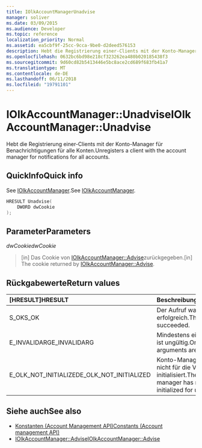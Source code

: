 ```yaml
---
title: IOlkAccountManagerUnadvise
manager: soliver
ms.date: 03/09/2015
ms.audience: Developer
ms.topic: reference
localization_priority: Normal
ms.assetid: ea5cbf9f-25cc-9cca-9be0-d2deed576153
description: Hebt die Registrierung einer-Clients mit der Konto-Manager für Benachrichtigungen für alle Konten.
ms.openlocfilehash: 0632bc6bd98e218cf323262ea480b020185438f3
ms.sourcegitcommit: 9d60cd82b5413446e5bc8ace2cd689f683fb41a7
ms.translationtype: MT
ms.contentlocale: de-DE
ms.lasthandoff: 06/11/2018
ms.locfileid: "19791101"
---
```

# <a name="iolkaccountmanagerunadvise"></a><span data-ttu-id="78cda-103">IOlkAccountManager::Unadvise</span><span class="sxs-lookup"><span data-stu-id="78cda-103">IOlkAccountManager::Unadvise</span></span>

<span data-ttu-id="78cda-104">Hebt die Registrierung einer-Clients mit der Konto-Manager für Benachrichtigungen für alle Konten.</span><span class="sxs-lookup"><span data-stu-id="78cda-104">Unregisters a client with the account manager for notifications for all accounts.</span></span> 
  
## <a name="quick-info"></a><span data-ttu-id="78cda-105">QuickInfo</span><span class="sxs-lookup"><span data-stu-id="78cda-105">Quick info</span></span>

<span data-ttu-id="78cda-106">See [IOlkAccountManager](iolkaccountmanager.md).</span><span class="sxs-lookup"><span data-stu-id="78cda-106">See [IOlkAccountManager](iolkaccountmanager.md).</span></span>
  
```cpp
HRESULT Unadvise(
    DWORD dwCookie
);

```

## <a name="parameters"></a><span data-ttu-id="78cda-107">Parameter</span><span class="sxs-lookup"><span data-stu-id="78cda-107">Parameters</span></span>

<span data-ttu-id="78cda-108">_dwCookie_</span><span class="sxs-lookup"><span data-stu-id="78cda-108">_dwCookie_</span></span>
  
> <span data-ttu-id="78cda-109">[in] Das Cookie von [IOlkAccountManager::Advise](iolkaccountmanager-advise.md)zurückgegeben.</span><span class="sxs-lookup"><span data-stu-id="78cda-109">[in] The cookie returned by [IOlkAccountManager::Advise](iolkaccountmanager-advise.md).</span></span>
    
## <a name="return-values"></a><span data-ttu-id="78cda-110">Rückgabewerte</span><span class="sxs-lookup"><span data-stu-id="78cda-110">Return values</span></span>

|<span data-ttu-id="78cda-111">**[HRESULT]**</span><span class="sxs-lookup"><span data-stu-id="78cda-111">**HRESULT**</span></span>|<span data-ttu-id="78cda-112">**Beschreibung**</span><span class="sxs-lookup"><span data-stu-id="78cda-112">**Description**</span></span>|
|:-----|:-----|
|<span data-ttu-id="78cda-113">S_OK</span><span class="sxs-lookup"><span data-stu-id="78cda-113">S_OK</span></span>  <br/> |<span data-ttu-id="78cda-114">Der Aufruf war erfolgreich.</span><span class="sxs-lookup"><span data-stu-id="78cda-114">The call succeeded.</span></span>  <br/> |
|<span data-ttu-id="78cda-115">E_INVALIDARG</span><span class="sxs-lookup"><span data-stu-id="78cda-115">E_INVALIDARG</span></span>  <br/> |<span data-ttu-id="78cda-116">Mindestens ein Argument ist ungültig.</span><span class="sxs-lookup"><span data-stu-id="78cda-116">One or more arguments are invalid.</span></span>  <br/> |
|<span data-ttu-id="78cda-117">E_OLK_NOT_INITIALIZED</span><span class="sxs-lookup"><span data-stu-id="78cda-117">E_OLK_NOT_INITIALIZED</span></span>  <br/> |<span data-ttu-id="78cda-118">Konto-Manager wurde nicht für die Verwendung initialisiert.</span><span class="sxs-lookup"><span data-stu-id="78cda-118">The account manager has not been initialized for use.</span></span>  <br/> |
   
## <a name="see-also"></a><span data-ttu-id="78cda-119">Siehe auch</span><span class="sxs-lookup"><span data-stu-id="78cda-119">See also</span></span>

- [<span data-ttu-id="78cda-120">Konstanten (Account Management API)</span><span class="sxs-lookup"><span data-stu-id="78cda-120">Constants (Account management API)</span></span>](constants-account-management-api.md)  
- [<span data-ttu-id="78cda-121">IOlkAccountManager::Advise</span><span class="sxs-lookup"><span data-stu-id="78cda-121">IOlkAccountManager::Advise</span></span>](iolkaccountmanager-advise.md)

